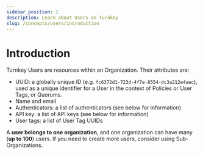 ```yaml
---
sidebar_position: 1
description: Learn about Users on Turnkey
slug: /concepts/users/introduction
---
```


# Introduction

Turnkey Users are resources within an Organization. Their attributes are:

- UUID: a globally unique ID (e.g. `fc6372d1-723d-4f7e-8554-dc3a212e4aec`), used as a unique identifier for a User in the context of Policies or User Tags, or Quorums.
- Name and email
- Authenticators: a list of authenticators (see below for information)
- API key: a list of API keys (see below for information)
- User tags: a list of User Tag UUIDs

A **user belongs to one organization**, and one organization can have many (**up to 100**) users. If you need to create more users, consider using Sub-Organizations.
